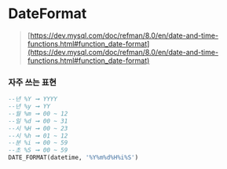 DateFormat
===

>[https://dev.mysql.com/doc/refman/8.0/en/date-and-time-functions.html#function_date-format](https://dev.mysql.com/doc/refman/8.0/en/date-and-time-functions.html#function_date-format)

### 자주 쓰는 표현
```sql
--년 %Y ➞ YYYY
--년 %y ➞ YY
--월 %m ➞ 00 ~ 12
--일 %d ➞ 00 ~ 31
--시 %H ➞ 00 ~ 23
--시 %h ➞ 01 ~ 12
--분 %i ➞ 00 ~ 59
--초 %S ➞ 00 ~ 59
DATE_FORMAT(datetime, '%Y%m%d%H%i%S')
```

